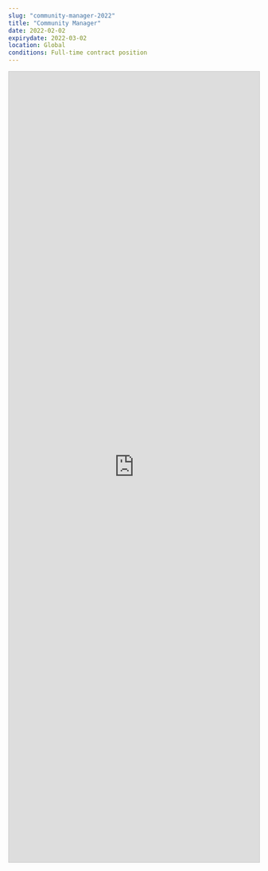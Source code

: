 ```yaml
---
slug: "community-manager-2022"
title: "Community Manager"
date: 2022-02-02
expirydate: 2022-03-02
location: Global
conditions: Full-time contract position
---
```



<script src="https://static.airtable.com/js/embed/embed_snippet_v1.js"></script><iframe class="airtable-embed airtable-dynamic-height" src="https://airtable.com/embed/shre2rbuADLtcWRDJ?backgroundColor=red" frameborder="0" onmousewheel="" width="100%" height="1586" style="background: transparent; border: 1px solid #ccc;"></iframe>